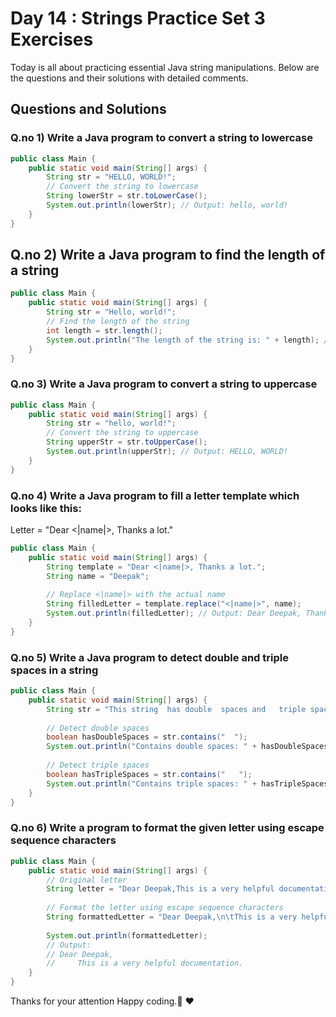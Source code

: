 # Day 14 : Strings Practice Set 3 Exercises

Today is all about practicing essential Java string manipulations. Below are the questions and their solutions with detailed comments.

## Questions and Solutions

### Q.no 1) Write a Java program to convert a string to lowercase

```java
public class Main {
    public static void main(String[] args) {
        String str = "HELLO, WORLD!";
        // Convert the string to lowercase
        String lowerStr = str.toLowerCase();
        System.out.println(lowerStr); // Output: hello, world!
    }
}
```

## Q.no 2) Write a Java program to find the length of a string

```java
public class Main {
    public static void main(String[] args) {
        String str = "Hello, world!";
        // Find the length of the string
        int length = str.length();
        System.out.println("The length of the string is: " + length); // Output: The length of the string is: 13
    }
}
```

### Q.no 3) Write a Java program to convert a string to uppercase

```java
public class Main {
    public static void main(String[] args) {
        String str = "hello, world!";
        // Convert the string to uppercase
        String upperStr = str.toUpperCase();
        System.out.println(upperStr); // Output: HELLO, WORLD!
    }
}
```

### Q.no 4) Write a Java program to fill a letter template which looks like this:
Letter = "Dear <|name|>, Thanks a lot."

```java
public class Main {
    public static void main(String[] args) {
        String template = "Dear <|name|>, Thanks a lot.";
        String name = "Deepak";
        
        // Replace <|name|> with the actual name
        String filledLetter = template.replace("<|name|>", name);
        System.out.println(filledLetter); // Output: Dear Deepak, Thanks a lot.
    }
}
```

### Q.no 5) Write a Java program to detect double and triple spaces in a string

```java
public class Main {
    public static void main(String[] args) {
        String str = "This string  has double  spaces and   triple spaces.";
        
        // Detect double spaces
        boolean hasDoubleSpaces = str.contains("  ");
        System.out.println("Contains double spaces: " + hasDoubleSpaces); // Output: true
        
        // Detect triple spaces
        boolean hasTripleSpaces = str.contains("   ");
        System.out.println("Contains triple spaces: " + hasTripleSpaces); // Output: true
    }
}
```

### Q.no 6) Write a program to format the given letter using escape sequence characters

```java
public class Main {
    public static void main(String[] args) {
        // Original letter
        String letter = "Dear Deepak,This is a very helpful documentation";
        
        // Format the letter using escape sequence characters
        String formattedLetter = "Dear Deepak,\n\tThis is a very helpful documentation.";
        
        System.out.println(formattedLetter);
        // Output:
        // Dear Deepak,
        //     This is a very helpful documentation.
    }
}
```

Thanks for your attention Happy coding.🙏 ❤️ 
